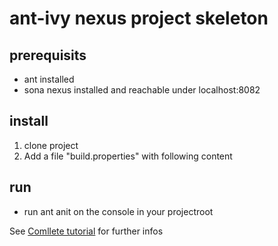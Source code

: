# ant-ivy nexus project skeleton

## prerequisits
   - ant installed
   - sona nexus installed and reachable under localhost:8082

## install
   1. clone project
   2. Add a file "build.properties" with following content

## run

  - run ant anit on the console in your projectroot

See [Comllete tutorial](http://magento2-tuts.blogspot.de/2016/09/ant-retrieve-resolve-and-publish.html) for further infos



